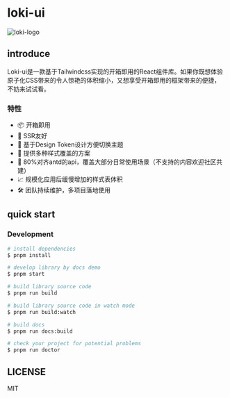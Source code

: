 # loki-ui

![loki-logo](https://pic.rmb.bdstatic.com/activity/2023-12/1703081616671/a7932a0d0448.png)

## introduce
Loki-ui是一款基于Tailwindcss实现的开箱即用的React组件库。如果你既想体验原子化CSS带来的令人惊艳的体积缩小，又想享受开箱即用的框架带来的便捷，不妨来试试看。

### 特性

* 📦 开箱即用
* 🤝 SSR友好
* 🎨 基于Design Token设计方便切换主题
* 👗 提供多种样式覆盖的方案
* 🔧 80%对齐antd的api，覆盖大部分日常使用场景（不支持的内容欢迎社区共建）
* 📈 规模化应用后缓慢增加的样式表体积
* 🛠️ 团队持续维护，多项目落地使用


## quick start

### Development

```bash
# install dependencies
$ pnpm install

# develop library by docs demo
$ pnpm start

# build library source code
$ pnpm run build

# build library source code in watch mode
$ pnpm run build:watch

# build docs
$ pnpm run docs:build

# check your project for potential problems
$ pnpm run doctor
```

## LICENSE

MIT
